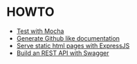 # HOWTO

- [Test with Mocha](./pages/mocha.md)
- [Generate Github like documentation](./pages/documentation.md)
- [Serve static html pages with ExpressJS](./pages/expressjs_static_server.md)
- [Build an REST API with Swagger](./pages/swagger_rest_api.md)
